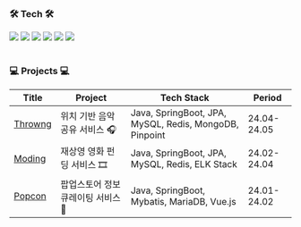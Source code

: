 <div>
  
  ### 🛠 Tech 🛠
 
  <img src="https://img.shields.io/badge/-JAVA-007396?style=flat-square&logo=java&logoColor=white"> 
  <img src="https://img.shields.io/badge/-Spring Boot-6DB33F?style=flat-square&logo=SpringBoot&logoColor=white"/>
  <img src="https://img.shields.io/badge/MySQL-4479A1?style=flat-square&logo=MySQL&logoColor=white"/> 
  <img src="https://img.shields.io/badge/Ubuntu-E95420?style=flat-square&logo=Ubuntu&logoColor=white"/> 
  <img src="https://img.shields.io/badge/Jira-0052CC?style=flat-square&logo=Jira&logoColor=white"/> 
  <img src="https://img.shields.io/badge/Git-F05032?style=flat-square&logo=Git&logoColor=white"/> 
</div>

<br>

<div>

### 💻 Projects 💻
| Title | Project | Tech Stack | Period |
| ---- | --- | --- | ----- |
| [Throwng](https://github.com/sye0ni/Throwng) | 위치 기반 음악 공유 서비스 🎧| Java, SpringBoot, JPA, MySQL, Redis, MongoDB, Pinpoint | 24.04-24.05 |
| [Moding]() | 재상영 영화 펀딩 서비스 🎞| Java, SpringBoot, JPA, MySQL, Redis, ELK Stack | 24.02-24.04 |
| [Popcon](https://github.com/sye0ni/Popcon) | 팝업스토어 정보 큐레이팅 서비스 🎁| Java, SpringBoot, Mybatis, MariaDB, Vue.js | 24.01-24.02 |

</div>
